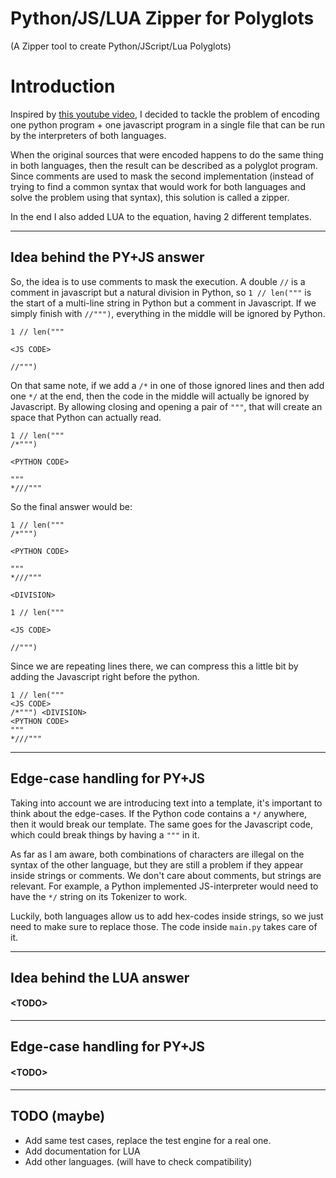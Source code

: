 # Python/JS/LUA Zipper for Polyglots
(A Zipper tool to create Python/JScript/Lua Polyglots)


# Introduction

Inspired by [this youtube video](https://www.youtube.com/watch?v=dbf9e7okjm8), I decided to tackle the problem of 
encoding one python program + one javascript program in a single file that can be run by the interpreters of both 
languages. 

When the original sources that were encoded happens to do the same thing in both languages, then the result can be
described as a polyglot program. Since comments are used to mask the second implementation (instead of trying to find a
common syntax that would work for both languages and solve the problem using that syntax), this solution is called a
zipper.

In the end I also added LUA to the equation, having 2 different templates.

-----

## Idea behind the PY+JS answer

So, the idea is to use comments to mask the execution. A double `//` is a comment in javascript but a natural division
in Python, so `1 // len("""` is the start of a multi-line string in Python but a comment in Javascript. If we simply
finish with `//""")`, everything in the middle will be ignored by Python.

    1 // len("""

    <JS CODE>

    //""")

On that same note, if we add a `/*` in one of those ignored lines and then add one `*/` at the end, then the code in the
middle will actually be ignored by Javascript. By allowing closing and opening a pair of `"""`, that will create an
space that Python can actually read.

    1 // len("""
    /*""")

    <PYTHON CODE>

    """
    *///"""

So the final answer would be:

    1 // len("""
    /*""")

    <PYTHON CODE>

    """
    *///"""

    <DIVISION>

    1 // len("""

    <JS CODE>

    //""")

Since we are repeating lines there, we can compress this a little bit by adding the Javascript right before the python.

    1 // len("""
    <JS CODE>
    /*""") <DIVISION>
    <PYTHON CODE>
    """
    *///"""

 ------

 ## Edge-case handling for PY+JS

Taking into account we are introducing text into a template, it's important to think about the edge-cases. If the Python 
code contains a `*/` anywhere, then it would break our template. The same goes for the Javascript code, which could 
break things by having a `"""` in it.

As far as I am aware, both combinations of characters are illegal on the syntax of the other language, but they are
still a problem if they appear inside strings or comments. We don't care about comments, but strings are relevant. 
For example,  a Python implemented JS-interpreter would need to have the `*/` string on its Tokenizer to work.

Luckily, both languages allow us to add hex-codes inside strings, so we just need to make sure to replace those. The 
code inside `main.py` takes care of it.


-----

## Idea behind the LUA answer

#### <TODO\>

------

## Edge-case handling for PY+JS

#### <TODO\>

------

## TODO (maybe)

* Add same test cases, replace the test engine for a real one.
* Add documentation for LUA
* Add other languages. (will have to check compatibility)
